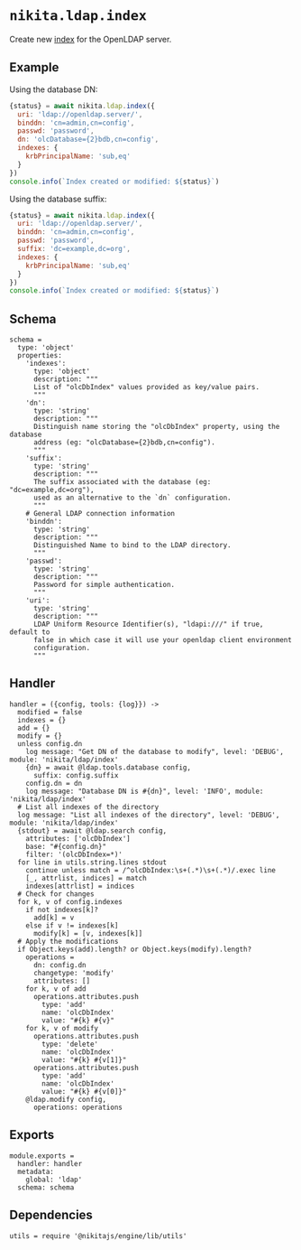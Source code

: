 
# `nikita.ldap.index`

Create new [index](index) for the OpenLDAP server.   

## Example

Using the database DN:

```js
{status} = await nikita.ldap.index({
  uri: 'ldap://openldap.server/',
  binddn: 'cn=admin,cn=config',
  passwd: 'password',
  dn: 'olcDatabase={2}bdb,cn=config',
  indexes: {
    krbPrincipalName: 'sub,eq'
  }
})
console.info(`Index created or modified: ${status}`)
```

Using the database suffix:

```js
{status} = await nikita.ldap.index({
  uri: 'ldap://openldap.server/',
  binddn: 'cn=admin,cn=config',
  passwd: 'password',
  suffix: 'dc=example,dc=org',
  indexes: {
    krbPrincipalName: 'sub,eq'
  }
})
console.info(`Index created or modified: ${status}`)
```

## Schema

    schema =
      type: 'object'
      properties:
        'indexes':
          type: 'object'
          description: """
          List of "olcDbIndex" values provided as key/value pairs.
          """
        'dn':
          type: 'string'
          description: """
          Distinguish name storing the "olcDbIndex" property, using the database
          address (eg: "olcDatabase={2}bdb,cn=config").
          """
        'suffix':
          type: 'string'
          description: """
          The suffix associated with the database (eg: "dc=example,dc=org"),
          used as an alternative to the `dn` configuration.
          """
        # General LDAP connection information
        'binddn':
          type: 'string'
          description: """
          Distinguished Name to bind to the LDAP directory.
          """
        'passwd':
          type: 'string'
          description: """
          Password for simple authentication.
          """
        'uri':
          type: 'string'
          description: """
          LDAP Uniform Resource Identifier(s), "ldapi:///" if true, default to
          false in which case it will use your openldap client environment
          configuration.
          """

## Handler

    handler = ({config, tools: {log}}) ->
      modified = false
      indexes = {}
      add = {}
      modify = {}
      unless config.dn
        log message: "Get DN of the database to modify", level: 'DEBUG', module: 'nikita/ldap/index'
        {dn} = await @ldap.tools.database config,
          suffix: config.suffix
        config.dn = dn
        log message: "Database DN is #{dn}", level: 'INFO', module: 'nikita/ldap/index'
      # List all indexes of the directory
      log message: "List all indexes of the directory", level: 'DEBUG', module: 'nikita/ldap/index'
      {stdout} = await @ldap.search config,
        attributes: ['olcDbIndex']
        base: "#{config.dn}"
        filter: '(olcDbIndex=*)'
      for line in utils.string.lines stdout
        continue unless match = /^olcDbIndex:\s+(.*)\s+(.*)/.exec line
        [_, attrlist, indices] = match
        indexes[attrlist] = indices
      # Check for changes
      for k, v of config.indexes
        if not indexes[k]?
          add[k] = v
        else if v != indexes[k]
          modify[k] = [v, indexes[k]]
      # Apply the modifications
      if Object.keys(add).length? or Object.keys(modify).length?
        operations =
          dn: config.dn
          changetype: 'modify'
          attributes: []
        for k, v of add
          operations.attributes.push
            type: 'add'
            name: 'olcDbIndex'
            value: "#{k} #{v}"
        for k, v of modify
          operations.attributes.push
            type: 'delete'
            name: 'olcDbIndex'
            value: "#{k} #{v[1]}"
          operations.attributes.push
            type: 'add'
            name: 'olcDbIndex'
            value: "#{k} #{v[0]}"
        @ldap.modify config,
          operations: operations

## Exports

    module.exports =
      handler: handler
      metadata:
        global: 'ldap'
      schema: schema

## Dependencies

    utils = require '@nikitajs/engine/lib/utils'

[index]: http://www.zytrax.com/books/ldap/apa/indeces.html
